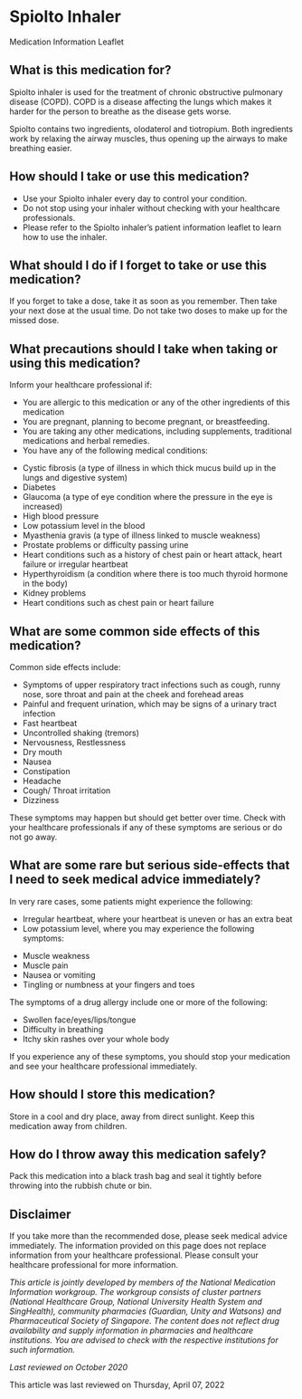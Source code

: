 # Spiolto Inhaler

Medication Information Leaflet

What is this medication for?
----------------------------

Spiolto inhaler is used for the treatment of chronic obstructive pulmonary disease (COPD). COPD is a disease affecting the lungs which makes it harder for the person to breathe as the disease gets worse.

Spiolto contains two ingredients, olodaterol and tiotropium. Both ingredients work by relaxing the airway muscles, thus opening up the airways to make breathing easier.

How should I take or use this medication?
-----------------------------------------

* Use your Spiolto inhaler every day to control your condition.
* Do not stop using your inhaler without checking with your healthcare professionals.
* Please refer to the Spiolto inhaler’s patient information leaflet to learn how to use the inhaler.

What should I do if I forget to take or use this medication?
------------------------------------------------------------

If you forget to take a dose, take it as soon as you remember. Then take your next dose at the usual time. Do not take two doses to make up for the missed dose.

What precautions should I take when taking or using this medication?
--------------------------------------------------------------------

Inform your healthcare professional if:

* You are allergic to this medication or any of the other ingredients of this medication
* You are pregnant, planning to become pregnant, or breastfeeding.
* You are taking any other medications, including supplements, traditional medications and herbal remedies.
* You have any of the following medical conditions:

+ Cystic fibrosis (a type of illness in which thick mucus build up in the lungs and digestive system)
+ Diabetes
+ Glaucoma (a type of eye condition where the pressure in the eye is increased)
+ High blood pressure
+ Low potassium level in the blood
+ Myasthenia gravis (a type of illness linked to muscle weakness)
+ Prostate problems or difficulty passing urine
+ Heart conditions such as a history of chest pain or heart attack, heart failure or irregular heartbeat
+ Hyperthyroidism (a condition where there is too much thyroid hormone in the body)
+ Kidney problems
+ Heart conditions such as chest pain or heart failure

What are some common side effects of this medication?
-----------------------------------------------------

Common side effects include:

* Symptoms of upper respiratory tract infections such as cough, runny nose, sore throat and pain at the cheek and forehead areas
* Painful and frequent urination, which may be signs of a urinary tract infection
* Fast heartbeat
* Uncontrolled shaking (tremors)
* Nervousness, Restlessness
* Dry mouth
* Nausea
* Constipation
* Headache
* Cough/ Throat irritation
* Dizziness

These symptoms may happen but should get better over time. Check with your healthcare professionals if any of these symptoms are serious or do not go away.

What are some rare but serious side-effects that I need to seek medical advice immediately?
-------------------------------------------------------------------------------------------

In very rare cases, some patients might experience the following:

* Irregular heartbeat, where your heartbeat is uneven or has an extra beat
* Low potassium level, where you may experience the following symptoms:

+ Muscle weakness
+ Muscle pain
+ Nausea or vomiting
+ Tingling or numbness at your fingers and toes






The symptoms of a drug allergy include one or more of the following:

* Swollen face/eyes/lips/tongue
* Difficulty in breathing
* Itchy skin rashes over your whole body

If you experience any of these symptoms, you should stop your medication and see your healthcare professional immediately.

How should I store this medication?
-----------------------------------

Store in a cool and dry place, away from direct sunlight. Keep this medication away from children.

How do I throw away this medication safely?
-------------------------------------------

Pack this medication into a black trash bag and seal it tightly before throwing into the rubbish chute or bin.

Disclaimer
----------

If you take more than the recommended dose, please seek medical advice immediately. The information provided on this page does not replace information from your healthcare professional. Please consult your healthcare professional for more information.

*This article is jointly developed by members of the National Medication Information workgroup. The workgroup consists of cluster partners (National Healthcare Group, National University Health System and SingHealth), community pharmacies (Guardian, Unity and Watsons) and Pharmaceutical Society of Singapore. The content does not reflect drug availability and supply information in pharmacies and healthcare institutions. You are advised to check with the respective institutions for such information.*

*Last reviewed on October 2020*

This article was last reviewed on
Thursday, April 07, 2022